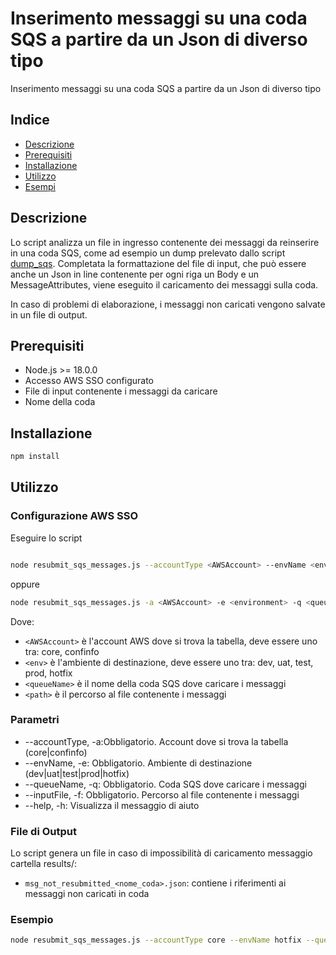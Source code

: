 # Inserimento messaggi su una coda SQS a partire da un Json di diverso tipo

Inserimento messaggi su una coda SQS a partire da un Json di diverso tipo

## Indice

* [Descrizione](#descrizione)
* [Prerequisiti](#prerequisiti)
* [Installazione](#installazione)
* [Utilizzo](#utilizzo)
* [Esempi](#esempi)

## Descrizione

Lo script analizza un file in ingresso contenente dei messaggi da reinserire in una coda SQS, come ad esempio un dump prelevato dallo script [dump_sqs](https://github.com/pagopa/pn-troubleshooting/tree/main/dump_sqs). Completata la formattazione del file di input, che può essere anche un Json in line contenente per ogni riga un Body e un MessageAttributes, viene eseguito il caricamento dei messaggi sulla coda.

In caso di problemi di elaborazione, i messaggi non caricati vengono salvate in un file di output.

## Prerequisiti

- Node.js >= 18.0.0
- Accesso AWS SSO configurato
- File di input contenente i messaggi da caricare
- Nome della coda

## Installazione

```bash
npm install
```

## Utilizzo

### Configurazione AWS SSO

Eseguire lo script
```bash

node resubmit_sqs_messages.js --accountType <AWSAccount> --envName <environment> --queueName <queueName> --inputFile <path>
```
oppure
```bash
node resubmit_sqs_messages.js -a <AWSAccount> -e <environment> -q <queueName> -f <path>
```
Dove:
- `<AWSAccount>` è l'account AWS dove si trova la tabella, deve essere uno tra: core, confinfo
- `<env>` è l'ambiente di destinazione, deve essere uno tra: dev, uat, test, prod, hotfix
- `<queueName>` è il nome della coda SQS dove caricare i messaggi
- `<path>` è il percorso al file contenente i messaggi 

### Parametri

- --accountType, -a:Obbligatorio. Account dove si trova la tabella (core|confinfo)
- --envName, -e:    Obbligatorio. Ambiente di destinazione (dev|uat|test|prod|hotfix)
- --queueName, -q:   Obbligatorio. Coda SQS dove caricare i messaggi
- --inputFile, -f:  Obbligatorio. Percorso al file contenente i messaggi 
- --help, -h:       Visualizza il messaggio di aiuto

### File di Output

Lo script genera un file in caso di impossibilità di caricamento messaggio cartella results/:

- `msg_not_resubmitted_<nome_coda>.json`: contiene i riferimenti ai messaggi non caricati in coda

### Esempio

```bash
node resubmit_sqs_messages.js --accountType core --envName hotfix --queueName pn-national_registry_gateway_inputs-DLQ --inputFile ./input.json
```